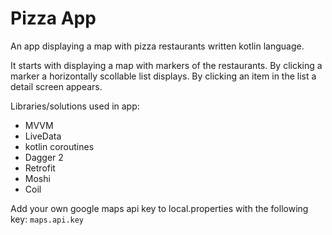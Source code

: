 # Pizza App
An app displaying a map with pizza restaurants written kotlin language.

It starts with displaying a map with markers of the restaurants. By clicking a marker a horizontally scollable list displays. 
By clicking an item in the list a detail screen appears.

Libraries/solutions used in app:

- MVVM
- LiveData
- kotlin coroutines
- Dagger 2
- Retrofit
- Moshi
- Coil

Add your own google maps api key to local.properties with the following key:
`maps.api.key`
